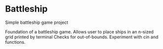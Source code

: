 # Battleship
Simple battleship game project

Foundation of a battleship game. Allows user to place ships in an n-sized grid printed by terminal
Checks for out-of-bounds.
Experiment with cin and functions.
